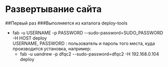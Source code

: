 Развертывание сайта
===============================

##Первый раз
###Выполняется из каталога deploy-tools
* fab -u USERNAME -p PASSWORD --sudo-password=SUDO_PASSWORD -H HOST deploy \
USERNAME, PASSWORD : пользователь и пароль того места, куда производится установка, например:
   * fab -u uandrew -p dfqc2 --sudo-password=dfqc2 -H 192.168.0.104 deploy
    

    